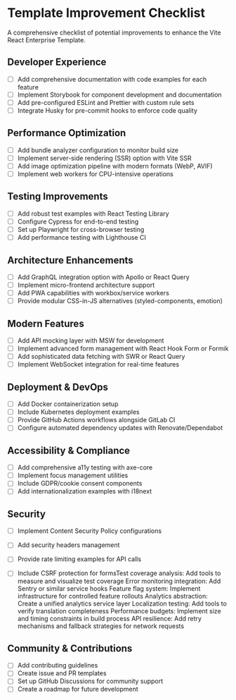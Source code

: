 # Template Improvement Checklist

A comprehensive checklist of potential improvements to enhance the Vite React Enterprise Template.

## Developer Experience
- [ ] Add comprehensive documentation with code examples for each feature
- [ ] Implement Storybook for component development and documentation
- [ ] Add pre-configured ESLint and Prettier with custom rule sets
- [ ] Integrate Husky for pre-commit hooks to enforce code quality

## Performance Optimization
- [ ] Add bundle analyzer configuration to monitor build size
- [ ] Implement server-side rendering (SSR) option with Vite SSR
- [ ] Add image optimization pipeline with modern formats (WebP, AVIF)
- [ ] Implement web workers for CPU-intensive operations

## Testing Improvements
- [ ] Add robust test examples with React Testing Library
- [ ] Configure Cypress for end-to-end testing
- [ ] Set up Playwright for cross-browser testing
- [ ] Add performance testing with Lighthouse CI

## Architecture Enhancements
- [ ] Add GraphQL integration option with Apollo or React Query
- [ ] Implement micro-frontend architecture support
- [ ] Add PWA capabilities with workbox/service workers
- [ ] Provide modular CSS-in-JS alternatives (styled-components, emotion)

## Modern Features
- [ ] Add API mocking layer with MSW for development
- [ ] Implement advanced form management with React Hook Form or Formik
- [ ] Add sophisticated data fetching with SWR or React Query
- [ ] Implement WebSocket integration for real-time features

## Deployment & DevOps
- [ ] Add Docker containerization setup
- [ ] Include Kubernetes deployment examples
- [ ] Provide GitHub Actions workflows alongside GitLab CI
- [ ] Configure automated dependency updates with Renovate/Dependabot

## Accessibility & Compliance
- [ ] Add comprehensive a11y testing with axe-core
- [ ] Implement focus management utilities
- [ ] Include GDPR/cookie consent components
- [ ] Add internationalization examples with i18next

## Security
- [ ] Implement Content Security Policy configurations
- [ ] Add security headers management
- [ ] Provide rate limiting examples for API calls
- [ ] Include CSRF protection for formsTest coverage analysis: Add tools to measure and visualize test coverage
Error monitoring integration: Add Sentry or similar service hooks
Feature flag system: Implement infrastructure for controlled feature rollouts
Analytics abstraction: Create a unified analytics service layer
Localization testing: Add tools to verify translation completeness
Performance budgets: Implement size and timing constraints in build process
API resilience: Add retry mechanisms and fallback strategies for network requests


## Community & Contributions
- [ ] Add contributing guidelines
- [ ] Create issue and PR templates
- [ ] Set up GitHub Discussions for community support
- [ ] Create a roadmap for future development 